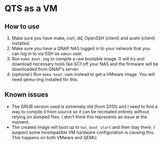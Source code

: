 # QTS as a VM

## How to use

1. Make sure you have make, curl, dd, OpenSSH (client) and avahi (client) installed.
2. Make sure you have a QNAP NAS logged in to your network that you can log in to via SSH as `admin` user.
3. Run `make boot.img` to compile a raw bootable image. It will try and download necessary tools like SC1 off your NAS and the firmware will be downloaded from QNAP's server.
4. (optional:) Run `make boot.vmdk` instead to get a VMware image. You will need qemu-img installed for this.

## Known issues

- The GRUB version used is extremely old (from 2010) and I need to find a way to
  compile it from source so it can be recreated entirely without relying on
  dumped files. I don't think this represents an issue at the moment.
- The created image will boot up to `hal_boot start` and then stay there. I
  suspect some incompatible VM hardware configuration is causing this. This happens on both VMware and QEMU.
